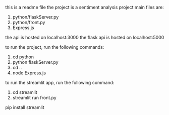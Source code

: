 this is a readme file
the project is a sentiment analysis project
main files are:
1. python/flaskServer.py
2. python/front.py
3. Express.js


the api is hosted on localhost:3000
the flask api is hosted on localhost:5000


to run the project, run the following commands:
1. cd python
2. python flaskServer.py
3. cd ..
4. node Express.js

to run the streamlit app, run the following command:
1. cd streamlit
2. streamlit run front.py

pip install streamlit



